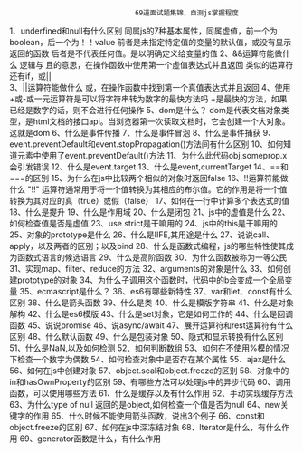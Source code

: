                                    69道面试题集锦，自测js掌握程度

1、underfined和null有什么区别
    同属js的7种基本属性，同属虚值，前一个为boolean，后一个为！！value
    前者是未指定特定值的变量的默认值，或没有显示返回的函数
    后者是不代表任何值。是以明确定义给变量的值
2、&&运算符能做什么
    逻辑与 且的意思，在操作函数中使用第一个虚值表达式并且返回
    类似的运算符还有if，或||    
3、||运算符能做什么
    或，在操作函数中找到第一个真值表达式并且返回
4、使用+或-或一元运算符是可以将字符串转为数字的最快方法吗
    +是最快的方法，如果已经是数字的话，则不会进行任何操作
5、dom是什么？
    dom是代表文档对象类型，是html文档的接口api。当浏览器第一次读取文档时，它会创建一个大对象。这就是dom
6、什么是事件传播
7、什么是事件冒泡
8、什么是事件捕获
9、event.preventDefault和event.stopPropagation()方法间有什么区别
10、如何知道元素中使用了event.preventDefault()方法
11、为什么此代码obj.someprop.x会引发错误
12、什么是event.target
13、什么是event,currentTarget
14、==和===的区别
15、为什么在js中比较两个相似的对象时返回false
16、!!运算符能做什么
    "!!" 运算符通常用于将一个值转换为其相应的布尔值。它的作用是将一个值转换为其对应的真（true）或假（false）
17、如何在一行中计算多个表达式的值
18、什么是提升
19、什么是作用域
20、什么是闭包
21、js中的虚值是什么
22、如何检查值是否是虚值
23、use strict是干嘛用的
24、js中的this是干嘛用的
25、对象的prototype是什么
26、什么是IIFE,其用途是什么
27、说说call、apply，以及两者的区别；以及bind
28、什么是函数式编程，js的哪些特性使其成为函数式语言的候选语言
29、什么是高阶函数
30、为什么函数被称为一等公民
31、实现map、filter、reduce的方法
32、arguments的对象是什么
33、如何创建prototype的对象
34、为什么子调用这个函数时，代码中的b会变成一个全局变量
35、ecmascript是什么？
36、es6有哪些新特性
37、var和let、const有什么区别
38、什么是箭头函数
39、什么是类
40、什么是模版字符串
41、什么是对象解构
42、什么是es6模版
43、什么是set对象，它是如何工作的
44、什么是回调函数
45、说说promise
46、说async/await
47、展开运算符和rest运算符有什么区别
48、什么默认函数
49、什么是包装对象
50、隐式和显示转换有什么区别
51、什么是NaN,以及如何检测
52、如何判断数组
53、如何在不使用%模的情况下检查一个数字为偶数
54、如何检查对象中是否存在某个属性
55、ajax是什么
56、如何在js中创建对象
57、object.seal和object.freeze的区别
58、对象中的in和hasOwnProperty的区别
59、有哪些方法可以处理js中的异步代码
60、调用函数，可以使用哪些方法
61、什么是缓存以及有什么作用
62、手动实现缓存方法
63、为什么type of null 返回的是object,如何检查一个值是否为null
64、new关键字的作用
65、什么时候不能使用箭头函数，说出3个例子
66、const和object.freeze的区别
67、如何在js中深冻结对象
68、lterator是什么，有什么作用
69、generator函数是什么，有什么作用